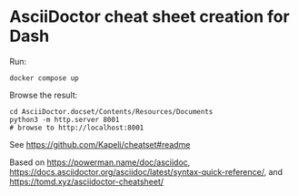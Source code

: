 AsciiDoctor cheat sheet creation for Dash
=========================================

Run:

    docker compose up

Browse the result:

    cd AsciiDoctor.docset/Contents/Resources/Documents
    python3 -m http.server 8001
    # browse to http://localhost:8001

See https://github.com/Kapeli/cheatset#readme

Based on https://powerman.name/doc/asciidoc, https://docs.asciidoctor.org/asciidoc/latest/syntax-quick-reference/, and https://tomd.xyz/asciidoctor-cheatsheet/

